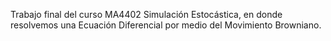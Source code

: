 Trabajo final del curso MA4402 Simulación Estocástica, en donde resolvemos una Ecuación Diferencial por medio del Movimiento Browniano.
